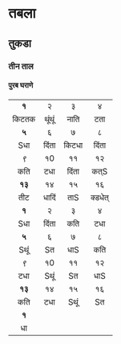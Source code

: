 
# तबला

## तुकडा

### तीन ताल

#### पुरब घराणे

|        |        |        |        |
|:------:|:------:|:------:|:------:|
|**१**   |२       |३       |४       |
|किटतक  |थूंथूं      |  नाति   |टता     |
|**५**   |६       |७       |८       |
|Sधा     | दिंता    |किटधा    |दिंता    |
|*९*     |१0      |११      |१२      |
|कति     |टधा     |दिंता     |कत्S    |
|**१३**  |१४      |१५      |१६      |
| तीट    |धादिं     |ताS     | क्डधेत्   |
|**१**   |२       |३       |४       |
|Sधा     |दिंता     |कति     |टधा     |
|**५**   |६       |७       |८       |
|Sथूं      |Sत      |धाS     |कति     |
|*९*     |१0      |११      |१२      |
| टधा    |Sथूं      |Sत      |धाS     |
|**१३**  |१४      |१५      |१६      |
|कति     |टधा     |Sथूं      |Sत      |
|**१**   |        |        |        |
| धा     |